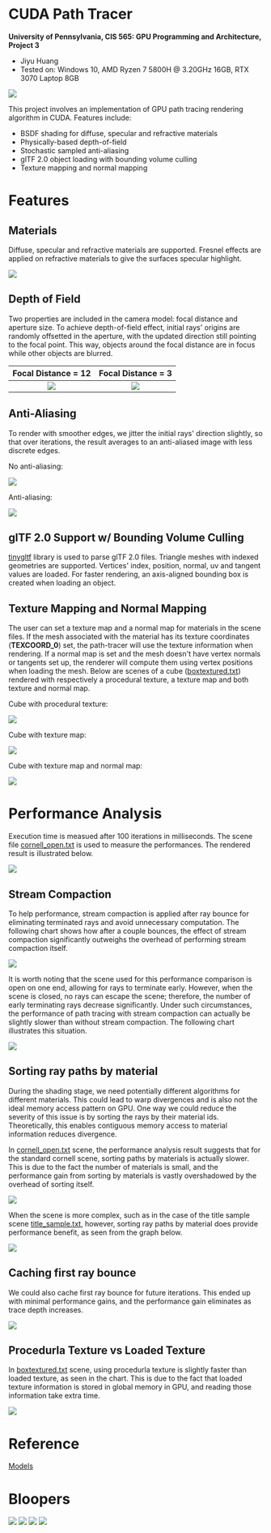 CUDA Path Tracer
================

**University of Pennsylvania, CIS 565: GPU Programming and Architecture, Project 3**

* Jiyu Huang
* Tested on: Windows 10, AMD Ryzen 7 5800H @ 3.20GHz 16GB, RTX 3070 Laptop 8GB

![](img/title_sample.png)

This project involves an implementation of GPU path tracing rendering algorithm in CUDA. Features include:

- BSDF shading for diffuse, specular and refractive materials
- Physically-based depth-of-field
- Stochastic sampled anti-aliasing
- glTF 2.0 object loading with bounding volume culling
- Texture mapping and normal mapping

# Features

## Materials

Diffuse, specular and refractive materials are supported. Fresnel effects are applied on refractive materials to give the surfaces specular highlight.

![](img/materials.png)

## Depth of Field

Two properties are included in the camera model: focal distance and aperture size. To achieve depth-of-field effect, initial rays' origins are randomly offsetted in the aperture, with the updated direction still pointing to the focal point.
This way, objects around the focal distance are in focus while other objects are blurred.

Focal Distance = 12         |  Focal Distance = 3
:-------------------------:|:-------------------------:
![](img/title_sample.png)   |  ![](img/dof.png)

## Anti-Aliasing

To render with smoother edges, we jitter the initial rays' direction slightly, so that over iterations, the result averages to an anti-aliased image with less discrete edges.

No anti-aliasing:

![](img/noaa.png)

Anti-aliasing:

![](img/aa.png)

## glTF 2.0 Support w/ Bounding Volume Culling

[tinygltf](https://github.com/syoyo/tinygltf/) library is used to parse glTF 2.0 files. Triangle meshes with indexed geometries are supported. Vertices' index, position, normal, uv and tangent values are loaded. For faster rendering, an axis-aligned bounding box is created when loading an object.

## Texture Mapping and Normal Mapping

The user can set a texture map and a normal map for materials in the scene files. If the mesh associated with the material has its texture coordinates (**TEXCOORD_0**) set, the path-tracer will use the texture information when rendering. If a normal map is set and the mesh doesn't have vertex normals or tangents set up, the renderer will compute them using vertex positions when loading the mesh. Below are scenes of a cube ([boxtextured.txt](scenes/boxtextured.txt)) rendered with respectively a procedural texture, a texture map and both texture and normal map.

Cube with procedural texture:

![](img/tex1.png)

Cube with texture map:

![](img/tex2.png)

Cube with texture map and normal map:

![](img/tex3.png)

# Performance Analysis

Execution time is measued after 100 iterations in milliseconds. The scene file [cornell_open.txt](scenes/cornell_open.txt) is used to measure the performances. The rendered result is illustrated below.

![](img/cornell_open.png)

## Stream Compaction

To help performance, stream compaction is applied after ray bounce for eliminating terminated rays and avoid unnecessary computation. The following chart shows how after a couple bounces, the effect of stream compaction significantly outweighs the overhead of performing stream compaction itself.

![](img/stream_compact_open.png)

It is worth noting that the scene used for this performance comparison is open on one end, allowing for rays to terminate early. However, when the scene is closed, no rays can escape the scene; therefore, the number of early terminating rays decrease significantly. Under such circumstances, the performance of path tracing with stream compaction can actually be slightly slower than without stream compaction. The following chart illustrates this situation.

![](img/stream_compact_closed.png)

## Sorting ray paths by material

During the shading stage, we need potentially different algorithms for different materials. This could lead to warp divergences and is also not the ideal memory access pattern on GPU. One way we could reduce the severity of this issue is by sorting the rays by their material ids. Theoretically, this enables contiguous memory access to material information reduces divergence.

In [cornell_open.txt](scenes/cornell_open.txt) scene, the performance analysis result suggests that for the standard cornell scene, sorting paths by materials is actually slower. This is due to the fact the number of materials is small, and the performance gain from sorting by materials is vastly overshadowed by the overhead of sorting itself.

![](img/sort.png)

When the scene is more complex, such as in the case of the title sample scene [title_sample.txt](scenes/title_sample.txt), however, sorting ray paths by material does provide performance benefit, as seen from the graph below.

![](img/sort2.png)

## Caching first ray bounce

We could also cache first ray bounce for future iterations. This ended up with minimal performance gains, and the performance gain eliminates as trace depth increases.

![](img/cache.png)

## Procedurla Texture vs Loaded Texture

In [boxtextured.txt](scenes/boxtextured.txt) scene, using procedurla texture is slightly faster than loaded texture, as seen in the chart. This is due to the fact that loaded texture information is stored in global memory in GPU, and reading those information take extra time.

![](img/texChart.png)

# Reference

[Models](https://github.com/KhronosGroup/glTF-Sample-Models/tree/master/2.0)

# Bloopers

![](img/blooper1.png)
![](img/blooper2.png)
![](img/blooper3.png)
![](img/blooper4.png)
